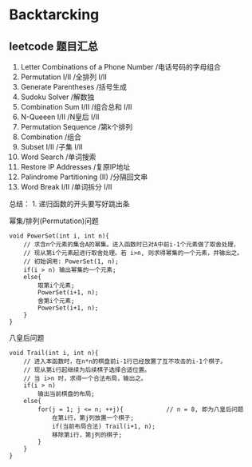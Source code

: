 # Backtarcking


## leetcode 题目汇总

1. Letter Combinations of a Phone Number	/电话号码的字母组合
2. Permutation I/II							/全排列 I/II
3. Generate Parentheses						/括号生成
4. Sudoku Solver							/解数独
5. Combination Sum I/II						/组合总和 I/II
6. N-Queeen	I/II							/N皇后 I/II
7. Permutation Sequence						/第k个排列
8. Combination								/组合
9. Subset I/II								/子集 I/II
10. Word Search								/单词搜索
11. Restore IP Addresses					/复原IP地址
12. Palindrome Partitioning (II)			/分隔回文串
13. Word Break I/II							/单词拆分 I/II


总结：
	1. 递归函数的开头要写好跳出条



幂集/排列(Permutation)问题
```
void PowerSet(int i, int n){
	// 求含n个元素的集合A的幂集。进入函数时已对A中前i-1个元素做了取舍处理，
	// 现从第i个元素起进行取舍处理。若 i>n, 则求得幂集的一个元素，并输出之。
	// 初始调用: PowerSet(1, n);
	if(i > n) 输出幂集的一个元素;
	else{
		取第i个元素;
		PowerSet(i+1, n);
		舍第i个元素;
		PowerSet(i+1, n);
	}
}

```


八皇后问题
```
void Trail(int i, int n){
	// 进入本函数时，在n*n的棋盘前i-1行已经放置了互不攻击的i-1个棋子。
	// 现从第i行起继续为后续棋子选择合适位置。
	// 当 i>n 时，求得一个合法布局，输出之。
	if(i > n) 
		输出当前棋盘的布局;
	else{
		for(j = 1; j <= n; ++j){			// n = 8, 即为八皇后问题
			在第i行，第j列放置一个棋子;
			if(当前布局合法) Trail(i+1, n);
			移除第i行，第j列的棋子;
		}
	}
}

```


